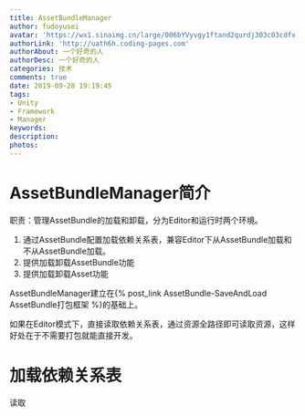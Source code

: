 ```yaml
---
title: AssetBundleManager
author: fudoyusei
avatar: 'https://wx1.sinaimg.cn/large/006bYVyvgy1ftand2qurdj303c03cdfv.jpg'
authorLink: 'http://uath6h.coding-pages.com'
authorAbout: 一个好奇的人
authorDesc: 一个好奇的人
categories: 技术
comments: true
date: 2019-09-28 19:19:45
tags:
- Unity
- Framework
- Manager
keywords:
description:
photos:
---
```


# AssetBundleManager简介
职责：管理AssetBundle的加载和卸载，分为Editor和运行时两个环境。

1. 通过AssetBundle配置加载依赖关系表，兼容Editor下从AssetBundle加载和不从AssetBundle加载。
2. 提供加载卸载AssetBundle功能
3. 提供加载卸载Asset功能

AssetBundleManager建立在{% post_link AssetBundle-SaveAndLoad AssetBundle打包框架 %}的基础上。

如果在Editor模式下，直接读取依赖关系表，通过资源全路径即可读取资源，这样好处在于不需要打包就能直接开发。

# 加载依赖关系表
读取